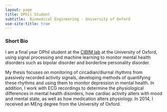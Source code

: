 ```yaml
---
layout: page
title: DPhil Student
subtitle:  Biomedical Engineering - University of Oxford
use-site-title: true 
---
```



### Short Bio

I am a final year DPhil student at the [CIBIM lab](https://cibim.eng.ox.ac.uk/) at the University of Oxford, using signal processing and machine learning to monitor mental health disorders such as bipolar disorder and borderline personality disorder.

My thesis focuses on monitoring of circadian/diurnal rhythms from passively recorded activity signals, developing methods of quantifying these rhythms and using them to monitor depression in mental health. In addition, I work with ECG recordings to determine the physiological differences in mental health disorders, how cardiac activity alters with mood and mental state, as well as how medication alters physiology. In 2014, I received an MEng degree from the University of Oxford.
